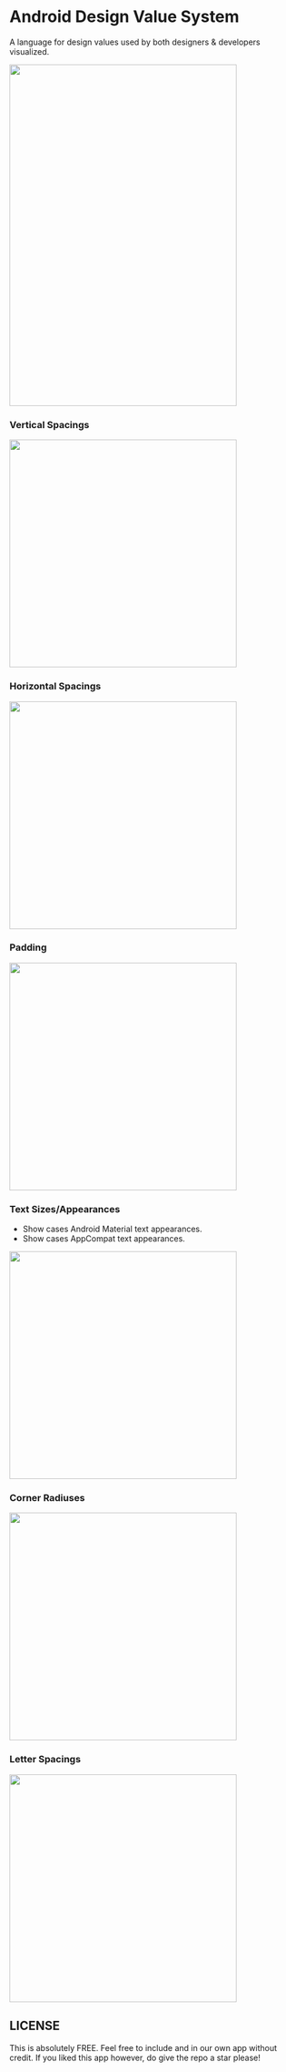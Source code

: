 # Android Design Value System

A language for design values used by both designers & developers visualized.

<img src="https://github.com/seljabali/android-design-value-system/raw/master/screenshots/home.png" alt="" data-canonical-src="" width="400" height="600" />

### Vertical Spacings
<img src="https://github.com/seljabali/android-design-value-system/raw/master/screenshots/vertical_spacings.png" alt="" data-canonical-src="" width="400" height="400" />

### Horizontal Spacings
<img src="https://github.com/seljabali/android-design-value-system/raw/master/screenshots/horizontal.png" alt="" data-canonical-src="" width="400" height="400" />

### Padding
<img src="https://github.com/seljabali/android-design-value-system/raw/master/screenshots/paddings.png" alt="" data-canonical-src="" width="400" height="400" />

### Text Sizes/Appearances
- Show cases Android Material text appearances.
- Show cases AppCompat text appearances.
<img src="https://github.com/seljabali/android-design-value-system/raw/master/screenshots/text_appearances.png" alt="" data-canonical-src="" width="400" height="400" />

### Corner Radiuses
<img src="https://github.com/seljabali/android-design-value-system/raw/master/screenshots/corner_radiuses.png" alt="" data-canonical-src="" width="400" height="400" />

### Letter Spacings
<img src="https://github.com/seljabali/android-design-value-system/raw/master/screenshots/letter_spacings.png" alt="" data-canonical-src="" width="400" height="400" />

## LICENSE
This is absolutely FREE. Feel free to include and in our own app without credit. If you liked this app however, do give the repo a star please!

